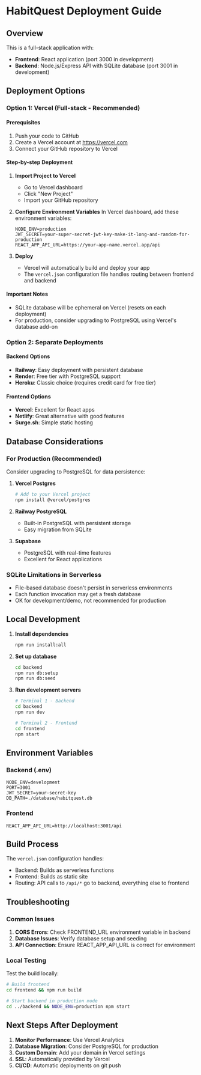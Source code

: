 # HabitQuest Deployment Guide

## Overview
This is a full-stack application with:
- **Frontend**: React application (port 3000 in development)
- **Backend**: Node.js/Express API with SQLite database (port 3001 in development)

## Deployment Options

### Option 1: Vercel (Full-stack - Recommended)

#### Prerequisites
1. Push your code to GitHub
2. Create a Vercel account at https://vercel.com
3. Connect your GitHub repository to Vercel

#### Step-by-step Deployment

1. **Import Project to Vercel**
   - Go to Vercel dashboard
   - Click "New Project" 
   - Import your GitHub repository

2. **Configure Environment Variables**
   In Vercel dashboard, add these environment variables:
   ```
   NODE_ENV=production
   JWT_SECRET=your-super-secret-jwt-key-make-it-long-and-random-for-production
   REACT_APP_API_URL=https://your-app-name.vercel.app/api
   ```

3. **Deploy**
   - Vercel will automatically build and deploy your app
   - The `vercel.json` configuration file handles routing between frontend and backend

#### Important Notes
- SQLite database will be ephemeral on Vercel (resets on each deployment)
- For production, consider upgrading to PostgreSQL using Vercel's database add-on

### Option 2: Separate Deployments

#### Backend Options
- **Railway**: Easy deployment with persistent database
- **Render**: Free tier with PostgreSQL support  
- **Heroku**: Classic choice (requires credit card for free tier)

#### Frontend Options
- **Vercel**: Excellent for React apps
- **Netlify**: Great alternative with good features
- **Surge.sh**: Simple static hosting

## Database Considerations

### For Production (Recommended)
Consider upgrading to PostgreSQL for data persistence:

1. **Vercel Postgres**
   ```bash
   # Add to your Vercel project
   npm install @vercel/postgres
   ```

2. **Railway PostgreSQL**
   - Built-in PostgreSQL with persistent storage
   - Easy migration from SQLite

3. **Supabase**
   - PostgreSQL with real-time features
   - Excellent for React applications

### SQLite Limitations in Serverless
- File-based database doesn't persist in serverless environments
- Each function invocation may get a fresh database
- OK for development/demo, not recommended for production

## Local Development

1. **Install dependencies**
   ```bash
   npm run install:all
   ```

2. **Set up database**
   ```bash
   cd backend
   npm run db:setup
   npm run db:seed
   ```

3. **Run development servers**
   ```bash
   # Terminal 1 - Backend
   cd backend
   npm run dev

   # Terminal 2 - Frontend  
   cd frontend
   npm start
   ```

## Environment Variables

### Backend (.env)
```
NODE_ENV=development
PORT=3001
JWT_SECRET=your-secret-key
DB_PATH=./database/habitquest.db
```

### Frontend
```
REACT_APP_API_URL=http://localhost:3001/api
```

## Build Process

The `vercel.json` configuration handles:
- Backend: Builds as serverless functions
- Frontend: Builds as static site
- Routing: API calls to `/api/*` go to backend, everything else to frontend

## Troubleshooting

### Common Issues
1. **CORS Errors**: Check FRONTEND_URL environment variable in backend
2. **Database Issues**: Verify database setup and seeding
3. **API Connection**: Ensure REACT_APP_API_URL is correct for environment

### Local Testing
Test the build locally:
```bash
# Build frontend
cd frontend && npm run build

# Start backend in production mode
cd ../backend && NODE_ENV=production npm start
```

## Next Steps After Deployment

1. **Monitor Performance**: Use Vercel Analytics
2. **Database Migration**: Consider PostgreSQL for production
3. **Custom Domain**: Add your domain in Vercel settings
4. **SSL**: Automatically provided by Vercel
5. **CI/CD**: Automatic deployments on git push

